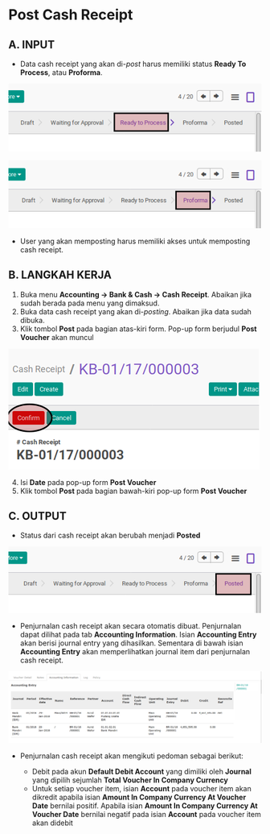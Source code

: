 # Post Cash Receipt

## A. INPUT

* Data cash receipt yang akan di-*post* harus memiliki status **Ready To Process**, atau **Proforma**.

![](../../img/cash-receipt/status-ready-to-process.png)

![](../../img/cash-receipt/status-proforma.png)

* User yang akan memposting harus memiliki akses untuk memposting cash receipt.

## B. LANGKAH KERJA

1. Buka menu **Accounting -> Bank & Cash -> Cash Receipt**. Abaikan jika sudah berada
pada menu yang dimaksud.
2. Buka data cash receipt yang akan di-*posting*. Abaikan jika data sudah dibuka.
3. Klik tombol **Post** pada bagian atas-kiri form. Pop-up form berjudul **Post Voucher**
akan muncul

![](../../img/cash-receipt/tombol-confirm.png)


4. Isi **Date** pada pop-up form **Post Voucher**
5. Klik tombol **Post** pada bagian bawah-kiri pop-up form **Post Voucher**

## C. OUTPUT

* Status dari cash receipt akan berubah menjadi **Posted**

![](../../img/cash-receipt/status-posted.png)

* Penjurnalan cash receipt akan secara otomatis dibuat. Penjurnalan dapat dilihat pada tab **Accounting Information**. Isian **Accounting Entry** akan berisi journal entry yang dihasilkan. Sementara di bawah isian **Accounting Entry** akan memperlihatkan journal item dari penjurnalan cash receipt.

![](../../img/cash-receipt/hasil-penjurnalan.png)

* Penjurnalan cash receipt akan mengikuti pedoman sebagai berikut:

    * Debit pada akun **Default Debit Account** yang dimiliki oleh **Journal** yang dipilih sejumlah **Total Voucher In Company Currency**
    * Untuk setiap voucher item, isian **Account** pada voucher item akan dikredit apabila isian **Amount In Company Currency At Voucher Date** bernilai positif. Apabila isian **Amount In Company Currency At Voucher Date** bernilai negatif pada isian **Account** pada voucher item akan didebit
